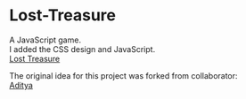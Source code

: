 # Lost-Treasure
A JavaScript game. <br>
I added the CSS design and JavaScript. <br>
<a href="https://lost-treasure.pages.dev/">Lost Treasure</a> <br> 

The original idea for this project was forked from collaborator: <br>
<a href="https://github.com/AdityaChaudhary3">Aditya</a> 
